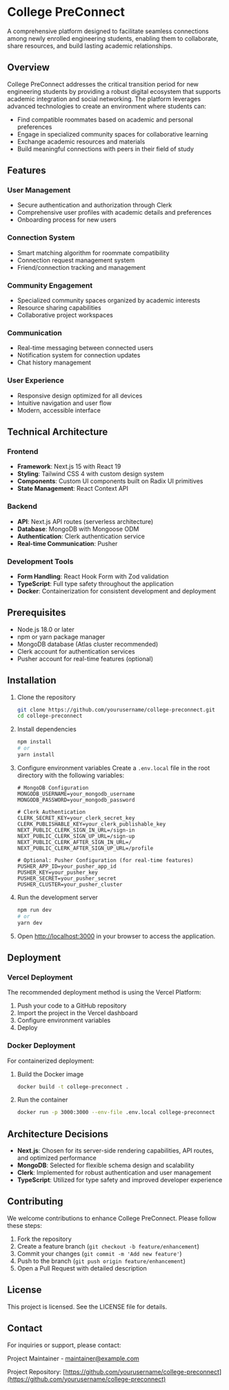 # College PreConnect

A comprehensive platform designed to facilitate seamless connections among newly enrolled engineering students, enabling them to collaborate, share resources, and build lasting academic relationships.

## Overview

College PreConnect addresses the critical transition period for new engineering students by providing a robust digital ecosystem that supports academic integration and social networking. The platform leverages advanced technologies to create an environment where students can:

- Find compatible roommates based on academic and personal preferences
- Engage in specialized community spaces for collaborative learning
- Exchange academic resources and materials
- Build meaningful connections with peers in their field of study

## Features

### User Management
- Secure authentication and authorization through Clerk
- Comprehensive user profiles with academic details and preferences
- Onboarding process for new users

### Connection System
- Smart matching algorithm for roommate compatibility
- Connection request management system
- Friend/connection tracking and management

### Community Engagement
- Specialized community spaces organized by academic interests
- Resource sharing capabilities
- Collaborative project workspaces

### Communication
- Real-time messaging between connected users
- Notification system for connection updates
- Chat history management

### User Experience
- Responsive design optimized for all devices
- Intuitive navigation and user flow
- Modern, accessible interface

## Technical Architecture

### Frontend
- **Framework**: Next.js 15 with React 19
- **Styling**: Tailwind CSS 4 with custom design system
- **Components**: Custom UI components built on Radix UI primitives
- **State Management**: React Context API

### Backend
- **API**: Next.js API routes (serverless architecture)
- **Database**: MongoDB with Mongoose ODM
- **Authentication**: Clerk authentication service
- **Real-time Communication**: Pusher

### Development Tools
- **Form Handling**: React Hook Form with Zod validation
- **TypeScript**: Full type safety throughout the application
- **Docker**: Containerization for consistent development and deployment

## Prerequisites

- Node.js 18.0 or later
- npm or yarn package manager
- MongoDB database (Atlas cluster recommended)
- Clerk account for authentication services
- Pusher account for real-time features (optional)

## Installation

1. Clone the repository
   ```bash
   git clone https://github.com/yourusername/college-preconnect.git
   cd college-preconnect
   ```

2. Install dependencies
   ```bash
   npm install
   # or
   yarn install
   ```

3. Configure environment variables
   Create a `.env.local` file in the root directory with the following variables:
   ```
   # MongoDB Configuration
   MONGODB_USERNAME=your_mongodb_username
   MONGODB_PASSWORD=your_mongodb_password
   
   # Clerk Authentication
   CLERK_SECRET_KEY=your_clerk_secret_key
   CLERK_PUBLISHABLE_KEY=your_clerk_publishable_key
   NEXT_PUBLIC_CLERK_SIGN_IN_URL=/sign-in
   NEXT_PUBLIC_CLERK_SIGN_UP_URL=/sign-up
   NEXT_PUBLIC_CLERK_AFTER_SIGN_IN_URL=/
   NEXT_PUBLIC_CLERK_AFTER_SIGN_UP_URL=/profile
   
   # Optional: Pusher Configuration (for real-time features)
   PUSHER_APP_ID=your_pusher_app_id
   PUSHER_KEY=your_pusher_key
   PUSHER_SECRET=your_pusher_secret
   PUSHER_CLUSTER=your_pusher_cluster
   ```

4. Run the development server
   ```bash
   npm run dev
   # or
   yarn dev
   ```

5. Open [http://localhost:3000](http://localhost:3000) in your browser to access the application.

## Deployment

### Vercel Deployment
The recommended deployment method is using the Vercel Platform:

1. Push your code to a GitHub repository
2. Import the project in the Vercel dashboard
3. Configure environment variables
4. Deploy

### Docker Deployment
For containerized deployment:

1. Build the Docker image
   ```bash
   docker build -t college-preconnect .
   ```

2. Run the container
   ```bash
   docker run -p 3000:3000 --env-file .env.local college-preconnect
   ```

## Architecture Decisions

- **Next.js**: Chosen for its server-side rendering capabilities, API routes, and optimized performance
- **MongoDB**: Selected for flexible schema design and scalability
- **Clerk**: Implemented for robust authentication and user management
- **TypeScript**: Utilized for type safety and improved developer experience

## Contributing

We welcome contributions to enhance College PreConnect. Please follow these steps:

1. Fork the repository
2. Create a feature branch (`git checkout -b feature/enhancement`)
3. Commit your changes (`git commit -m 'Add new feature'`)
4. Push to the branch (`git push origin feature/enhancement`)
5. Open a Pull Request with detailed description

## License

This project is licensed. See the LICENSE file for details.

## Contact

For inquiries or support, please contact:

Project Maintainer - maintainer@example.com

Project Repository: [https://github.com/yourusername/college-preconnect](https://github.com/yourusername/college-preconnect)
